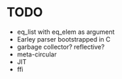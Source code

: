 TODO
====

* eq_list with eq_elem as argument
* Earley parser bootstrapped in C
* garbage collector? reflective?
* meta-circular
* JIT
* ffi
